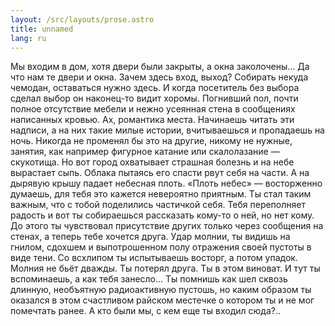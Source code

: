 ```yaml
---
layout: /src/layouts/prose.astro
title: unnamed
lang: ru
---
```


Мы входим в дом, хотя двери были закрыты, а окна заколочены… Да что нам те двери
и окна. Зачем здесь вход, выход? Собирать некуда чемодан, оставаться нужно
здесь. И когда посетитель без выбора сделал выбор он наконец-то видит хоромы.
Погнивший пол, почти полное отсутствие мебели и нежно усеянная стена в
сообщениях написанных кровью. Ах, романтика места. Начинаешь читать эти надписи,
а на них такие милые истории, вчитываешься и пропадаешь на ночь. Никогда не
променял бы это на другие, никому не нужные, занятия, как например фигурное
катание или скалолазание — скукотища. Но вот город охватывает страшная болезнь и
на небе вырастает сыпь. Облака пытаясь его спасти рвут себя на части. А на
дырявую крышу падает небесная плоть. «Плоть небес» — восторженно думаешь, для
тебя это кажется невероятно приятным. Ты стал таким важным, что с тобой
поделились частичкой себя. Тебя переполняет радость и вот ты собираешься
рассказать кому-то о ней, но нет кому. До этого ты чувствовал присутствие других
только через сообщения на стенах, а теперь тебе хочется друга. Удар молнии, ты
видишь на гнилом, сдохшем и выпотрошенном полу отражения своей пустоты в виде
тени. Со всхлипом ты испытываешь восторг, а потом упадок. Молния не бьёт дважды.
Ты потерял друга. Ты в этом виноват. И тут ты вспоминаешь, а как тебя занесло…
Ты помнишь как шел сквозь длинную, необъятную радиоактивную пустошь, но каким
образом ты оказался в этом счастливом райском местечке о котором ты и не мог
помечтать ранее. А кто были мы, с кем еще ты входил сюда?..
